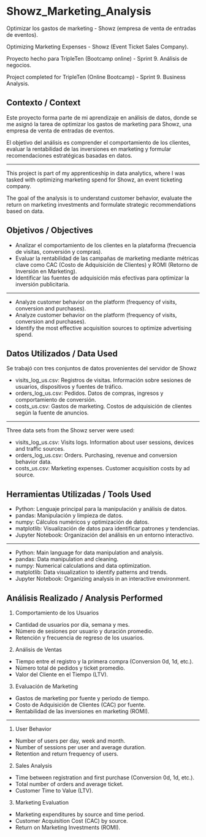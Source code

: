 # Showz_Marketing_Analysis
Optimizar los gastos de marketing - Showz (empresa de venta de entradas de eventos). 

Optimizing Marketing Expenses - Showz (Event Ticket Sales Company).

Proyecto hecho para TripleTen (Bootcamp online) - Sprint 9. Análisis de negocios. 

Project completed for TripleTen (Online Bootcamp) - Sprint 9. Business Analysis.

## Contexto / Context
Este proyecto forma parte de mi aprendizaje en análisis de datos, donde se me asignó la tarea de optimizar los gastos de marketing para Showz, una empresa de venta de entradas de eventos.

El objetivo del análisis es comprender el comportamiento de los clientes, evaluar la rentabilidad de las inversiones en marketing y formular recomendaciones estratégicas basadas en datos.

---

This project is part of my apprenticeship in data analytics, where I was tasked with optimizing marketing spend for Showz, an event ticketing company.

The goal of the analysis is to understand customer behavior, evaluate the return on marketing investments and formulate strategic recommendations based on data.

## Objetivos / Objectives
- Analizar el comportamiento de los clientes en la plataforma (frecuencia de visitas, conversión y compras). 
- Evaluar la rentabilidad de las campañas de marketing mediante métricas clave como CAC (Costo de Adquisición de Clientes) y ROMI (Retorno de Inversión en Marketing). 
- Identificar las fuentes de adquisición más efectivas para optimizar la inversión publicitaria.

---

- Analyze customer behavior on the platform (frequency of visits, conversion and purchases).
- Analyze customer behavior on the platform (frequency of visits, conversion and purchases).
- Identify the most effective acquisition sources to optimize advertising spend.

## Datos Utilizados / Data Used
Se trabajó con tres conjuntos de datos provenientes del servidor de Showz 
- visits_log_us.csv: Registros de visitas. Información sobre sesiones de usuarios, dispositivos y fuentes de tráfico. 
- orders_log_us.csv: Pedidos. Datos de compras, ingresos y comportamiento de conversión. 
- costs_us.csv: Gastos de marketing. Costos de adquisición de clientes según la fuente de anuncios. 

---

Three data sets from the Showz server were used:
- visits_log_us.csv: Visits logs. Information about user sessions, devices and traffic sources.
- orders_log_us.csv: Orders. Purchasing, revenue and conversion behavior data.
- costs_us.csv: Marketing expenses. Customer acquisition costs by ad source.

## Herramientas Utilizadas / Tools Used
- Python: Lenguaje principal para la manipulación y análisis de datos. 
- pandas: Manipulación y limpieza de datos. 
- numpy: Cálculos numéricos y optimización de datos. 
- matplotlib: Visualización de datos para identificar patrones y tendencias. 
- Jupyter Notebook: Organización del análisis en un entorno interactivo. 

---

-  Python: Main language for data manipulation and analysis.
-  pandas: Data manipulation and cleaning.
-  numpy: Numerical calculations and data optimization.
-  matplotlib: Data visualization to identify patterns and trends.
-  Jupyter Notebook: Organizing analysis in an interactive environment.

## Análisis Realizado / Analysis Performed
1. Comportamiento de los Usuarios
  - Cantidad de usuarios por día, semana y mes.
  - Número de sesiones por usuario y duración promedio.
  - Retención y frecuencia de regreso de los usuarios.
2. Análisis de Ventas
  - Tiempo entre el registro y la primera compra (Conversion 0d, 1d, etc.).
  - Número total de pedidos y ticket promedio.
  - Valor del Cliente en el Tiempo (LTV).
3. Evaluación de Marketing
  - Gastos de marketing por fuente y periodo de tiempo.
  - Costo de Adquisición de Clientes (CAC) por fuente.
  - Rentabilidad de las inversiones en marketing (ROMI).

---

1. User Behavior
  - Number of users per day, week and month.
  - Number of sessions per user and average duration.
  - Retention and return frequency of users.
2. Sales Analysis
  - Time between registration and first purchase (Conversion 0d, 1d, etc.).
  - Total number of orders and average ticket.
  - Customer Time to Value (LTV).
3. Marketing Evaluation
  - Marketing expenditures by source and time period.
  - Customer Acquisition Cost (CAC) by source.
  - Return on Marketing Investments (ROMI).
